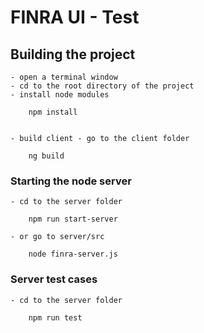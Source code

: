# FINRA UI - Test

## Building the project

    - open a terminal window
    - cd to the root directory of the project
    - install node modules

        npm install


    - build client - go to the client folder

        ng build

### Starting the node server

    - cd to the server folder

        npm run start-server

    - or go to server/src 

        node finra-server.js


### Server test cases

    - cd to the server folder

        npm run test